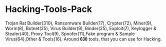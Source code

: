 # Hacking-Tools-Pack
Trojan Rat Builder(310), Ransomware Builder(17), Crypter(72), Miner(9), Worm(8), Botnet(25), Virus Builder(9), Binder(25), Exploit(7), Keylogger &amp; Stealer(40), Proxy Tool(9), Spoofer(11),Fake program &amp; Sample Virus(64),Other &amp; Tools(16). Around 𝟔𝟑𝟎 tools, that you can use for Hacking.
